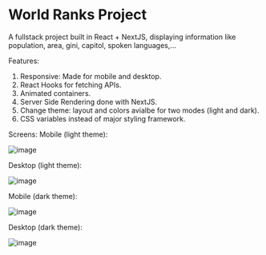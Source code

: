 # World Ranks Project
A fullstack project built in React + NextJS, displaying information like population, area, gini, capitol, spoken languages,...

Features:
1. Responsive: Made for mobile and desktop.
2. React Hooks for fetching APIs.
3. Animated containers.
4. Server Side Rendering done with NextJS.
5. Change theme: layout and colors avialbe for two modes (light and dark).
6. CSS variables instead of major styling framework.

Screens:
Mobile (light theme):

![image](https://user-images.githubusercontent.com/12135464/119342188-98cdce80-bc8c-11eb-8767-e67cd63ef3bb.png)

Desktop (light theme):

![image](https://user-images.githubusercontent.com/12135464/119342221-a71bea80-bc8c-11eb-877e-c0d854ea53cb.png)

Mobile (dark theme):

![image](https://user-images.githubusercontent.com/12135464/119342274-bf8c0500-bc8c-11eb-9948-735125e7160a.png)

Desktop (dark theme):

![image](https://user-images.githubusercontent.com/12135464/119342298-c7e44000-bc8c-11eb-961a-1c67d6b7dca9.png)
